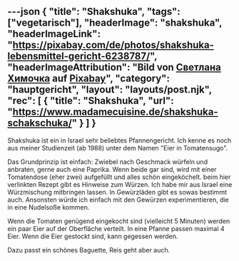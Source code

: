 ---json
{
    "title": "Shakshuka",
    "tags": ["vegetarisch"],
    "headerImage": "shakshuka",
    "headerImageLink": "https://pixabay.com/de/photos/shakshuka-lebensmittel-gericht-6238787/",
    "headerImageAttribution": "Bild von <a href='https://pixabay.com/de/users/oraswet-15477529/?utm_source=link-attribution&amp;utm_medium=referral&amp;utm_campaign=image&amp;utm_content=6238787'>Светлана Химочка</a> auf <a href='https://pixabay.com/de/?utm_source=link-attribution&amp;utm_medium=referral&amp;utm_campaign=image&amp;utm_content=6238787'>Pixabay</a>",
    "category": "hauptgericht",
    "layout": "layouts/post.njk",
    "rec": [
        {
          "title": "Shakshuka",
          "url": "https://www.madamecuisine.de/shakshuka-schakschuka/"
        }
    ]
}
---
Shakshuka ist ein in Israel sehr beliebtes Pfannengericht. Ich kenne es noch aus meiner Studienzeit (ab 1988) unter dem Namen "Eier in Tomatensugo".

Das Grundprinzip ist einfach:
Zwiebel nach Geschmack würfeln und anbraten, gerne auch eine Paprika. Wenn beide gar sind, wird mit einer Tomatendose (eher zwei) aufgefüllt und alles schön eingeköchelt. beim hier verlinkten Rezept gibt es Hinweise zum Würzen. Ich habe mir aus Israel eine Würzmischung mitbringen lassen. In Gewürzläden gibt es sowas bestimmt auch. Ansonsten würde ich einfach mit den Gewürzen experimentieren, die in eine Nudelsoße kommen.

Wenn die Tomaten genügend eingekocht sind (vielleicht 5 Minuten) werden ein paar Eier auf der Oberfläche verteilt. In eine Pfanne passen maximal 4 Eier. Wenn die Eier gestockt sind, kann gegessen werden.

Dazu passt ein schönes Baguette, Reis geht aber auch.
